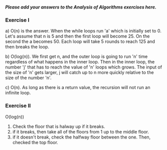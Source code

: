 ##### Please add your answers to the **_Analysis of Algorithms_** exercises here.

### Exercise I

a)
O(n) is the answer. When the while loops run 'a' which is initially set to 0. Let's assume that n is 5 and then the first loop will become 25. On the second the a becomes 50. Each loop will take 5 rounds to reach 125 and then breaks the loop.

b)
O(log(n)). We first get n, and the outer loop is going to run 'n' time regardless of what happens in the inner loop. Then in the inner loop, the number 'j' that has to reach the value of 'n' loops which grows. The input of the size of 'n' gets larger, j will catch up to n more quickly relative to the size of the number 'n'.

c)
O(n). As long as there is a return value, the recursion will not run an infinite loop.

### Exercise II

O(log(n))

1. Check the floor that is halway up if it breaks.
2. if it breaks, then take all of the floors from 1 up to the middle floor.
3. if it doesn't break, check the halfway floor between the one. Then, checked the top floor.
